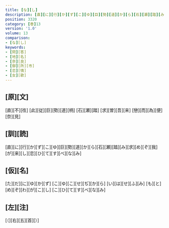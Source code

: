 ```yaml
---
title: [な][し]
description: [直][に][行][か][ず][こ][ゆ][巨][勢][道][か][ら][石][瀬][踏][み][求][め][ぞ][我][が][来][し][恋][ひ][て][す][べ][な][み]
position: 3320
category: [巻]13
version: '1.0'
volume: 13
comparison:
- [な][し]
keywords:
- [問][答]
- [地][名]
- [奈][良]
- [御][所][市]
- [恋][情]
- [女][歌]
---
```


## [原][文]

[直][不][徃] [此][従][巨][勢][道][柄] [石][瀬][踏] [求][曽][吾][来] [戀][而][為][便][奈][見]

## [訓][読]

[直][に][行][か][ず][こ][ゆ][巨][勢][道][か][ら][石][瀬][踏][み][求][め][ぞ][我][が][来][し][恋][ひ][て][す][べ][な][み]

## [仮][名]

[た][だ][に][ゆ][か][ず] [こ][ゆ][こ][せ][ぢ][か][ら] [い][は][せ][ふ][み] [も][と][め][ぞ][わ][が][こ][し] [こ][ひ][て][す][べ][な][み]

## [左][注]

[（][右][五][首][）]
